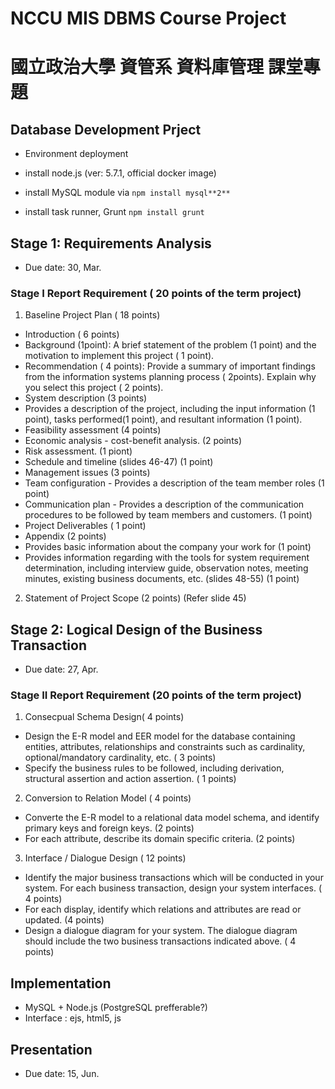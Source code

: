 # NCCU MIS DBMS Course Project
# 國立政治大學 資管系 資料庫管理 課堂專題

## Database Development Prject

 * Environment deployment
 
  * install node.js (ver: 5.7.1, official docker image)
  * install MySQL module via `npm install mysql**2**`
  * install task runner, Grunt `npm install grunt`

## Stage 1: Requirements Analysis

 * Due date: 30, Mar.

### Stage I Report Requirement ( 20 points of the term project)
 1. Baseline Project Plan ( 18 points)
  * Introduction ( 6 points)
   * Background (1point): A brief statement of the problem (1 point) and the motivation to implement this project ( 1 point). 
   * Recommendation ( 4 points): Provide a summary of important findings from the information systems planning process ( 2points). Explain why you select this project ( 2 points).   
  * System description (3 points)
   * Provides a description of the project, including the input information (1 point), tasks performed(1 point), and resultant information (1 point).
  * Feasibility assessment (4 points)
   * Economic analysis - cost-benefit analysis. (2 points)
   * Risk assessment. (1 piont)
   * Schedule and timeline (slides 46-47) (1 point)
  * Management issues (3 points)
   * Team configuration - Provides a description of the team member roles (1 point)
   * Communication plan - Provides a description of the communication procedures to be followed by team members and customers. (1 point)
   * Project Deliverables ( 1 point)
  * Appendix (2 points)
   * Provides basic information about the company your work for (1 point)
   * Provides information regarding with the tools for system requirement determination, including interview guide, observation notes, meeting minutes, existing business documents, etc. (slides 48-55) (1 point)
 2. Statement of Project Scope (2 points) (Refer slide 45)

## Stage 2: Logical Design of the Business Transaction

 * Due date: 27, Apr.
 
### Stage II Report Requirement (20 points of the term project)
 1. Consecpual Schema Design( 4 points)
  * Design the E-R model and EER model for the database containing entities, attributes, relationships and constraints such as cardinality, optional/mandatory cardinality, etc. ( 3 points)
  *  Specify the business rules to be followed, including derivation, structural assertion and action assertion. ( 1 points)
 2. Conversion to Relation Model ( 4 points)
  * Converte the E-R model to a relational data model schema, and identify primary keys and foreign keys. (2 points)
  * For each attribute, describe its domain specific criteria. (2 points)
 3. Interface / Dialogue Design ( 12 points)
  * Identify the major business transactions which will be conducted in your system. For each business transaction, design your system interfaces. ( 4 points)
  * For each display, identify which relations and attributes are read or updated. (4 points) 
  * Design a dialogue diagram for your system. The dialogue diagram should include the two business transactions indicated above. ( 4 points)

## Implementation

 * MySQL + Node.js (PostgreSQL prefferable?)
 * Interface : ejs, html5, js

## Presentation

 * Due date: 15, Jun.

